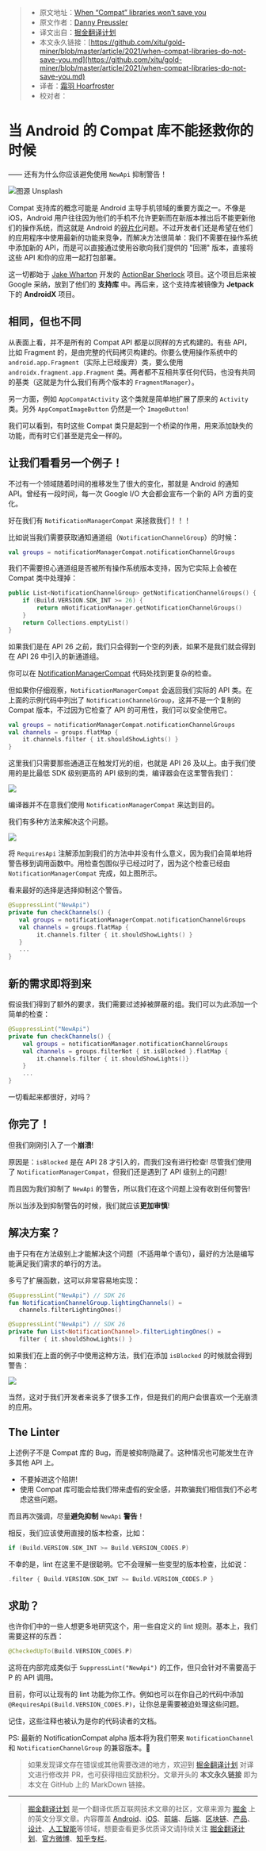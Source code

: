 > * 原文地址：[When “Compat” libraries won’t save you](https://proandroiddev.com/when-compat-libraries-do-not-save-you-dc55f16b4160)
> * 原文作者：[Danny Preussler](https://dpreussler.medium.com)
> * 译文出自：[掘金翻译计划](https://github.com/xitu/gold-miner)
> * 本文永久链接：[https://github.com/xitu/gold-miner/blob/master/article/2021/when-compat-libraries-do-not-save-you.md](https://github.com/xitu/gold-miner/blob/master/article/2021/when-compat-libraries-do-not-save-you.md)
> * 译者：[霜羽 Hoarfroster](https://github.com/Hoarfroster)
> * 校对者：

# 当 Android 的 Compat 库不能拯救你的时候

—— 还有为什么你应该避免使用 `NewApi` 抑制警告！

![图源 [Unsplash](https://unsplash.com/photos/EgGIPA68Nwo)](https://miro.medium.com/max/12000/1*_UZ7BojQmk2vRCTx6XIdLA.jpeg)

Compat 支持库的概念可能是 Android 主导手机领域的重要方面之一。不像是 iOS，Android 用户往往因为他们的手机不允许更新而在新版本推出后不能更新他们的操作系统，而这就是 Android 的[碎片化](https://www.androidauthority.com/android-fragmentation-linux-kernel-1057450/)问题。不过开发者们还是希望在他们的应用程序中使用最新的功能来竞争，而解决方法很简单：我们不需要在操作系统中添加新的 API，而是可以直接通过使用谷歌向我们提供的 "回溯" 版本，直接将这些 API 和你的应用一起打包部署。

这一切都始于 [Jake Wharton](https://medium.com/u/8ddd94878165) 开发的 [ActionBar Sherlock](https://github.com/JakeWharton/ActionBarSherlock) 项目。这个项目后来被 Google 采纳，放到了他们的 **支持库** 中。再后来，这个支持库被镜像为 **Jetpack** 下的 **AndroidX** 项目。

## 相同，但也不同

从表面上看，并不是所有的 Compat API 都是以同样的方式构建的。有些 API，比如 Fragment 的，是由完整的代码拷贝构建的。你要么使用操作系统中的 `android.app.Fragment`（实际上已经废弃）类，要么使用 `androidx.fragment.app.Fragment` 类。两者都不互相共享任何代码，也没有共同的基类（这就是为什么我们有两个版本的 `FragmentManager`）。

另一方面，例如 `AppCompatActivity` 这个类就是简单地扩展了原来的 `Activity` 类。另外 `AppCompatImageButton` 仍然是一个 `ImageButton`!

我们可以看到，有时这些 Compat 类只是起到一个桥梁的作用，用来添加缺失的功能，而有时它们甚至是完全一样的。

## 让我们看看另一个例子！

不过有一个领域随着时间的推移发生了很大的变化，那就是 Android 的通知 API。曾经有一段时间，每一次 Google I/O 大会都会宣布一个新的 API 方面的变化。

好在我们有 `NotificationManagerCompat` 来拯救我们！！！

比如说当我们需要获取通知通道组（`NotificationChannelGroup`）的时候：

```kotlin
val groups = notificationManagerCompat.notificationChannelGroups
```

我们不需要担心通道组是否被所有操作系统版本支持，因为它实际上会被在 Compat 类中处理掉：

```kotlin
public List<NotificationChannelGroup> getNotificationChannelGroups() {
    if (Build.VERSION.SDK_INT >= 26) {
        return mNotificationManager.getNotificationChannelGroups()
    }
    return Collections.emptyList()
}
```

如果我们是在 API 26 之前，我们只会得到一个空的列表，如果不是我们就会得到在 API 26 中引入的新通道组。

你可以在 [NotificationManagerCompat](https://github.com/androidx/androidx/blob/androidx-main/core/core/src/main/java/androidx/core/app/NotificationManagerCompat.java#L230) 代码处找到更复杂的检查。

但如果你仔细观察，`NotificationManagerCompat` 会返回我们实际的 API 类。在上面的示例代码中列出了 `NotificationChannelGroup`，这并不是一个复制的 Compat 版本，不过因为它检查了 API 的可用性，我们可以安全使用它。

```kotlin
val groups = notificationManagerCompat.notificationChannelGroups
val channels = groups.flatMap {
    it.channels.filter { it.shouldShowLights() }
}
```

这里我们只需要那些通道正在触发灯光的组，也就是 API 26 及以上。由于我们使用的是比最低 SDK 级别更高的 API 级别的类，编译器会在这里警告我们：

![](https://miro.medium.com/max/1692/1*WWdcZVLzzaXduUd1RT0vBg.png)

编译器并不在意我们使用 `NotificationManagerCompat` 来达到目的。

我们有多种方法来解决这个问题。

![](https://miro.medium.com/max/1816/1*L_wx_xAhVMYE0SVzE7_AJw.png)

将 `RequiresApi` 注解添加到我们的方法中并没有什么意义，因为我们会简单地将警告移到调用函数中。用检查包围似乎已经过时了，因为这个检查已经由 `NotificationManagerCompat` 完成，如上图所示。

看来最好的选择是选择抑制这个警告。

```kotlin
@SuppressLint("NewApi")
private fun checkChannels() {
   val groups = notificationManagerCompat.notificationChannelGroups
   val channels = groups.flatMap {
        it.channels.filter { it.shouldShowLights() }
   }
   ...
}
```

## 新的需求即将到来

假设我们得到了额外的要求，我们需要过滤掉被屏蔽的组。我们可以为此添加一个简单的检查：

```kotlin
@SuppressLint("NewApi")
private fun checkChannels() {
    val groups = notificationManager.notificationChannelGroups
    val channels = groups.filterNot { it.isBlocked }.flatMap {
        it.channels.filter { it.shouldShowLights()}
    }
    ...
}
```

一切看起来都很好，对吗？

## 你完了！

但我们刚刚引入了一个**崩溃**! 

原因是：`isBlocked` 是在 API 28 才引入的，而我们没有进行检查! 尽管我们使用了 `NotificationManagerCompat`，但我们还是遇到了 API 级别上的问题!

而且因为我们抑制了 `NewApi` 的警告，所以我们在这个问题上没有收到任何警告!

所以当涉及到抑制警告的时候，我们就应该**更加审慎**!

## 解决方案？

由于只有在方法级别上才能解决这个问题（不适用单个语句），最好的方法是编写能满足我们需求的单行的方法。

多亏了扩展函数，这可以非常容易地实现：

```kotlin
@SuppressLint("NewApi") // SDK 26
fun NotificationChannelGroup.lightingChannels() = 
   channels.filterLightingOnes()

@SuppressLint("NewApi") // SDK 26
private fun List<NotificationChannel>.filterLightingOnes() = 
   filter { it.shouldShowLights() }
```

如果我们在上面的例子中使用这种方法，我们在添加 `isBlocked` 的时候就会得到警告：

![](https://miro.medium.com/max/3032/1*OpkxXOXSGueoW_TyJyXw3A.png)

当然，这对于我们开发者来说多了很多工作，但是我们的用户会很喜欢一个无崩溃的应用。

## The Linter

上述例子不是 Compat 库的 Bug，而是被抑制隐藏了。这种情况也可能发生在许多其他 API 上。

* 不要掉进这个陷阱!  
* 使用 Compat 库可能会给我们带来虚假的安全感，并欺骗我们相信我们不必考虑这些问题。

而且再次强调，尽量**避免抑制** `NewApi` **警告**！

相反，我们应该使用直接的版本检查，比如：

```kotlin
if (Build.VERSION.SDK_INT >= Build.VERSION_CODES.P)
```

不幸的是，lint 在这里不是很聪明。它不会理解一些变型的版本检查，比如说：

```kotlin
.filter { Build.VERSION.SDK_INT >= Build.VERSION_CODES.P }
```

## 求助？

也许你们中的一些人想更多地研究这个，用一些自定义的 lint 规则。基本上，我们需要这样的东西：

```kotlin
@CheckedUpTo(Build.VERSION_CODES.P)
```

这将在内部完成类似于 `SuppressLint("NewApi")` 的工作，但只会针对不需要高于 P 的 API 调用。

目前，你可以让现有的 lint 功能为你工作。例如也可以在你自己的代码中添加 `@RequiresApi(Build.VERSION_CODES.P)`，让你总是需要被迫处理这些问题。

记住，这些注释也被认为是你的代码读者的文档。

PS: 最新的 NotificationCompat alpha 版本将为我们带来 `NotificationChannel` 和 `NotificationChannelGroup` 的兼容版本。🥳

> 如果发现译文存在错误或其他需要改进的地方，欢迎到 [掘金翻译计划](https://github.com/xitu/gold-miner) 对译文进行修改并 PR，也可获得相应奖励积分。文章开头的 **本文永久链接** 即为本文在 GitHub 上的 MarkDown 链接。

---

> [掘金翻译计划](https://github.com/xitu/gold-miner) 是一个翻译优质互联网技术文章的社区，文章来源为 [掘金](https://juejin.im) 上的英文分享文章。内容覆盖 [Android](https://github.com/xitu/gold-miner#android)、[iOS](https://github.com/xitu/gold-miner#ios)、[前端](https://github.com/xitu/gold-miner#前端)、[后端](https://github.com/xitu/gold-miner#后端)、[区块链](https://github.com/xitu/gold-miner#区块链)、[产品](https://github.com/xitu/gold-miner#产品)、[设计](https://github.com/xitu/gold-miner#设计)、[人工智能](https://github.com/xitu/gold-miner#人工智能)等领域，想要查看更多优质译文请持续关注 [掘金翻译计划](https://github.com/xitu/gold-miner)、[官方微博](http://weibo.com/juejinfanyi)、[知乎专栏](https://zhuanlan.zhihu.com/juejinfanyi)。
